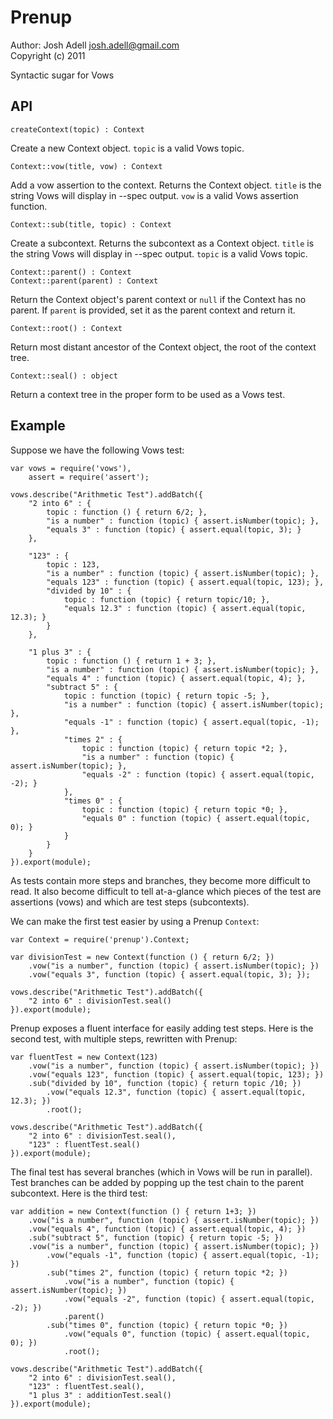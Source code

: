 Prenup
======
Author: Josh Adell <josh.adell@gmail.com>  
Copyright (c) 2011  

Syntactic sugar for Vows

API
---

    createContext(topic) : Context
Create a new Context object.  `topic` is a valid Vows topic.

    Context::vow(title, vow) : Context
Add a vow assertion to the context.  Returns the Context object. `title` is the string Vows will display in --spec output.  `vow` is a valid Vows assertion function.

    Context::sub(title, topic) : Context
Create a subcontext.  Returns the subcontext as a Context object. `title` is the string Vows will display in --spec output.  `topic` is a valid Vows topic.

    Context::parent() : Context
    Context::parent(parent) : Context
Return the Context object's parent context or `null` if the Context has no parent.  If `parent` is provided, set it as the parent context and return it.

    Context::root() : Context
Return most distant ancestor of the Context object, the root of the context tree.

    Context::seal() : object
Return a context tree in the proper form to be used as a Vows test.


Example
-------

Suppose we have the following Vows test:

    var vows = require('vows'),
        assert = require('assert');
    
    vows.describe("Arithmetic Test").addBatch({
        "2 into 6" : {
            topic : function () { return 6/2; },
            "is a number" : function (topic) { assert.isNumber(topic); },
            "equals 3" : function (topic) { assert.equal(topic, 3); }
        },

        "123" : {
            topic : 123,
            "is a number" : function (topic) { assert.isNumber(topic); },
            "equals 123" : function (topic) { assert.equal(topic, 123); },
            "divided by 10" : {
                topic : function (topic) { return topic/10; },
                "equals 12.3" : function (topic) { assert.equal(topic, 12.3); }
            }
        },

        "1 plus 3" : {
            topic : function () { return 1 + 3; },
            "is a number" : function (topic) { assert.isNumber(topic); },
            "equals 4" : function (topic) { assert.equal(topic, 4); },
            "subtract 5" : {
                topic : function (topic) { return topic -5; },
                "is a number" : function (topic) { assert.isNumber(topic); },
                "equals -1" : function (topic) { assert.equal(topic, -1); },
                "times 2" : {
                    topic : function (topic) { return topic *2; },
                    "is a number" : function (topic) { assert.isNumber(topic); },
                    "equals -2" : function (topic) { assert.equal(topic, -2); }
                },
                "times 0" : {
                    topic : function (topic) { return topic *0; },
                    "equals 0" : function (topic) { assert.equal(topic, 0); }
                }
            }
        }
    }).export(module);

As tests contain more steps and branches, they become more difficult to read.  It also become difficult to tell at-a-glance which pieces of the test are assertions (vows) and which are test steps (subcontexts).

We can make the first test easier by using a Prenup `Context`:

    var Context = require('prenup').Context;
    
    var divisionTest = new Context(function () { return 6/2; })
	    .vow("is a number", function (topic) { assert.isNumber(topic); })
	    .vow("equals 3", function (topic) { assert.equal(topic, 3); });

    vows.describe("Arithmetic Test").addBatch({
        "2 into 6" : divisionTest.seal()
    }).export(module);

Prenup exposes a fluent interface for easily adding test steps.  Here is the second test, with multiple steps, rewritten with Prenup:

    var fluentTest = new Context(123)
        .vow("is a number", function (topic) { assert.isNumber(topic); })
        .vow("equals 123", function (topic) { assert.equal(topic, 123); })
        .sub("divided by 10", function (topic) { return topic /10; })
            .vow("equals 12.3", function (topic) { assert.equal(topic, 12.3); })
            .root();

    vows.describe("Arithmetic Test").addBatch({
        "2 into 6" : divisionTest.seal(),
        "123" : fluentTest.seal()
    }).export(module);

The final test has several branches (which in Vows will be run in parallel).  Test branches can be added by popping up the test chain to the parent subcontext.  Here is the third test:

    var addition = new Context(function () { return 1+3; })
        .vow("is a number", function (topic) { assert.isNumber(topic); })
        .vow("equals 4", function (topic) { assert.equal(topic, 4); })
        .sub("subtract 5", function (topic) { return topic -5; })
		.vow("is a number", function (topic) { assert.isNumber(topic); })
            .vow("equals -1", function (topic) { assert.equal(topic, -1); })
            .sub("times 2", function (topic) { return topic *2; })
                .vow("is a number", function (topic) { assert.isNumber(topic); })
                .vow("equals -2", function (topic) { assert.equal(topic, -2); })
                .parent()
            .sub("times 0", function (topic) { return topic *0; })
                .vow("equals 0", function (topic) { assert.equal(topic, 0); })
                .root();
    
    vows.describe("Arithmetic Test").addBatch({
        "2 into 6" : divisionTest.seal(),
        "123" : fluentTest.seal(),
        "1 plus 3" : additionTest.seal()
    }).export(module);


